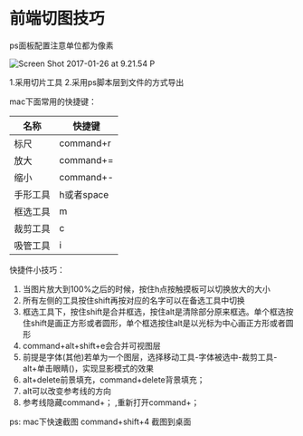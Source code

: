 # 前端切图技巧

ps面板配置注意单位都为像素

![Screen Shot 2017-01-26 at 9.21.54 P](http://i.imgur.com/Iwa4kSf.png)


1.采用切片工具
2.采用ps脚本层到文件的方式导出

mac下面常用的快捷键：


| 名称 | 快捷键 |
| --- | --- |
| 标尺 | command+r |
| 放大 | command+= |
| 缩小 | command+- |
| 手形工具 | h或者space |
| 框选工具 | m |
| 裁剪工具 | c |
| 吸管工具 | i |

快捷件小技巧：

1. 当图片放大到100%之后的时候，按住h点按触摸板可以切换放大的大小
2. 所有左侧的工具按住shift再按对应的名字可以在备选工具中切换
3. 框选工具下，按住shift是合并框选，按住alt是清除部分原来框选。单个框选按住shift是画正方形或者圆形，单个框选按住alt是以光标为中心画正方形或者圆形
4. command+alt+shift+e会合并可视图层
5. 前提是字体(其他)若单为一个图层，选择移动工具-字体被选中-裁剪工具-alt+单击眼睛()，实现显影模式的效果
6. alt+delete前景填充，command+delete背景填充；
7. alt可以改变参考线的方向
8. 参考线隐藏command+； ,重新打开command+；

ps: mac下快速截图 command+shift+4 截图到桌面


